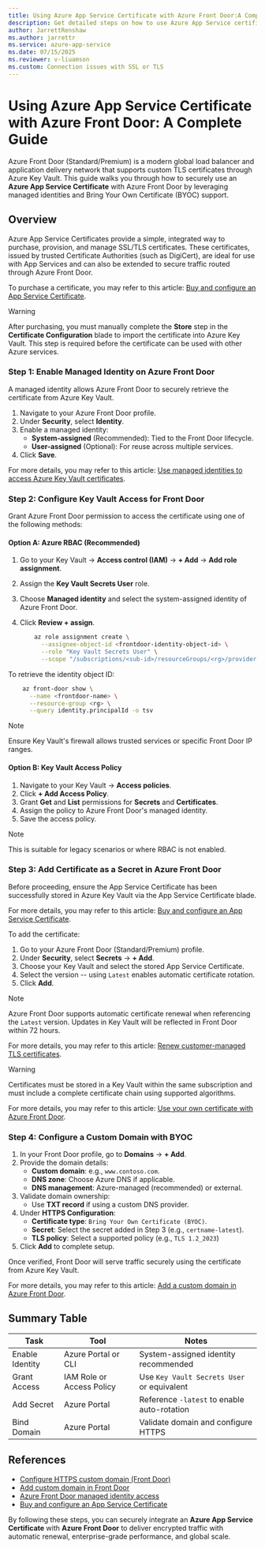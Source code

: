 ```yaml
---
title: Using Azure App Service Certificate with Azure Front Door:A Complete Guide
description: Get detailed steps on how to use Azure App Service certificate with Azure Front Door.
author: JarrettRenshaw
ms.author: jarrettr
ms.service: azure-app-service
ms.date: 07/15/2025
ms.reviewer: v-liuamson
ms.custom: Connection issues with SSL or TLS
---
```


# Using Azure App Service Certificate with Azure Front Door: A Complete Guide

Azure Front Door (Standard/Premium) is a modern global load balancer and
application delivery network that supports custom TLS certificates
through Azure Key Vault. This guide walks you through how to securely
use an **Azure App Service Certificate** with Azure Front Door by
leveraging managed identities and Bring Your Own Certificate (BYOC)
support.

## Overview

Azure App Service Certificates provide a simple, integrated way to
purchase, provision, and manage SSL/TLS certificates. These
certificates, issued by trusted Certificate Authorities (such as
DigiCert), are ideal for use with App Services and can also be extended
to secure traffic routed through Azure Front Door.

To purchase a certificate, you may refer to this article: [Buy and configure an App Service Certificate](https://learn.microsoft.com/en-us/azure/app-service/configure-ssl-app-service-certificate?tabs=portal#buy-and-configure-an-app-service-certificate).

> [!WARNING]
> After purchasing, you must manually complete the **Store** step in
> the **Certificate Configuration** blade to import the certificate into
> Azure Key Vault. This step is required before the certificate can be
> used with other Azure services.

### Step 1: Enable Managed Identity on Azure Front Door

A managed identity allows Azure Front Door to securely retrieve the
certificate from Azure Key Vault.

1. Navigate to your Azure Front Door profile.
2. Under **Security**, select **Identity**.
3. Enable a managed identity:
   - **System-assigned** (Recommended): Tied to the Front Door
     lifecycle.
   - **User-assigned** (Optional): For reuse across multiple services.
4. Click **Save**.

For more details, you may refer to this article: [Use managed identities to access Azure Key Vault certificates](https://learn.microsoft.com/en-us/azure/frontdoor/managed-identity).

### Step 2: Configure Key Vault Access for Front Door

Grant Azure Front Door permission to access the certificate using one of
the following methods:

#### Option A: Azure RBAC (Recommended)

1. Go to your Key Vault → **Access control (IAM)** → **+ Add** → **Add
role assignment**.
2. Assign the **Key Vault Secrets User** role.
3. Choose **Managed identity** and select the system-assigned identity
of Azure Front Door.
4. Click **Review + assign**.

    ```bash
        az role assignment create \
          --assignee-object-id <frontdoor-identity-object-id> \
          --role "Key Vault Secrets User" \
          --scope "/subscriptions/<sub-id>/resourceGroups/<rg>/providers/Microsoft.KeyVault/vaults/<vault-name>"
    ```

To retrieve the identity object ID:

```bash
    az front-door show \
      --name <frontdoor-name> \
      --resource-group <rg> \
      --query identity.principalId -o tsv
```

> [!NOTE]
>Ensure Key Vault's firewall allows trusted services or specific
> Front Door IP ranges.

#### Option B: Key Vault Access Policy

1. Navigate to your Key Vault → **Access policies**.
2. Click **+ Add Access Policy**.
3. Grant **Get** and **List** permissions for **Secrets** and
**Certificates**.
4. Assign the policy to Azure Front Door's managed identity.
5. Save the access policy.

> [!NOTE]
> This is suitable for legacy scenarios or where RBAC is not enabled.

### Step 3: Add Certificate as a Secret in Azure Front Door

Before proceeding, ensure the App Service Certificate has been
successfully stored in Azure Key Vault via the App Service Certificate
blade.

For more details, you may refer to this article: [Buy and configure an App Service Certificate](https://learn.microsoft.com/en-us/azure/app-service/configure-ssl-app-service-certificate?tabs=portal#buy-and-configure-an-app-service-certificate).

To add the certificate:

1. Go to your Azure Front Door (Standard/Premium) profile.
2. Under **Security**, select **Secrets** → **+ Add**.
3. Choose your Key Vault and select the stored App Service Certificate.
4. Select the version -- using `Latest` enables automatic certificate
rotation.
5. Click **Add**.

> [!NOTE]
> Azure Front Door supports automatic certificate renewal when
> referencing the `Latest` version. Updates in Key Vault will be
> reflected in Front Door within 72 hours.

For more details, you may refer to this article: [Renew customer-managed TLS certificates](https://learn.microsoft.com/en-us/azure/frontdoor/standard-premium/how-to-configure-https-custom-domain?tabs=powershell#renew-customer-managed-tls-certificates).

> [!WARNING]
> Certificates must be stored in a Key Vault within the same
> subscription and must include a complete certificate chain using
> supported algorithms.

For more details, you may refer to this article: [Use your own certificate with Azure Front Door](https://learn.microsoft.com/en-us/azure/frontdoor/standard-premium/how-to-configure-https-custom-domain?tabs=powershell#use-your-own-certificate).

### Step 4: Configure a Custom Domain with BYOC

1. In your Front Door profile, go to **Domains** → **+ Add**.
2. Provide the domain details:
    - **Custom domain**: e.g., `www.contoso.com`.
    - **DNS zone**: Choose Azure DNS if applicable.
    - **DNS management**: Azure-managed (recommended) or external.
3. Validate domain ownership:
    - Use **TXT record** if using a custom DNS provider.
4. Under **HTTPS Configuration**:
    - **Certificate type**: `Bring Your Own Certificate (BYOC)`.
    - **Secret**: Select the secret added in Step 3 (e.g.,
      `certname-latest`).
    - **TLS policy**: Select a supported policy (e.g., `TLS 1.2_2023`)
5. Click **Add** to complete setup.

Once verified, Front Door will serve traffic securely using the
certificate from Azure Key Vault.

For more details, you may refer to this article: [Add a custom domain in Azure Front Door](https://learn.microsoft.com/en-us/azure/frontdoor/standard-premium/how-to-add-custom-domain).

## Summary Table

| Task | Tool | Notes
| --- | --- | ---
| Enable  Identity | Azure Portal or CLI | System-assigned identity recommended
| Grant Access | IAM Role or Access Policy | Use `Key Vault Secrets User` or equivalent
| Add Secret | Azure Portal | Reference `-latest` to enable auto-rotation
| Bind Domain | Azure Portal | Validate domain and configure HTTPS

## References

- [Configure HTTPS custom domain (Front
  Door)](https://learn.microsoft.com/en-us/azure/frontdoor/standard-premium/how-to-configure-https-custom-domain?tabs=powershell)
- [Add custom domain in Front
  Door](https://learn.microsoft.com/en-us/azure/frontdoor/standard-premium/how-to-add-custom-domain)
- [Azure Front Door managed identity
  access](https://learn.microsoft.com/en-us/azure/frontdoor/managed-identity)
- [Buy and configure an App Service
  Certificate](https://learn.microsoft.com/en-us/azure/app-service/configure-ssl-app-service-certificate?tabs=portal)

By following these steps, you can securely integrate an **Azure App
Service Certificate** with **Azure Front Door** to deliver encrypted traffic
with automatic renewal, enterprise-grade performance, and global scale.
